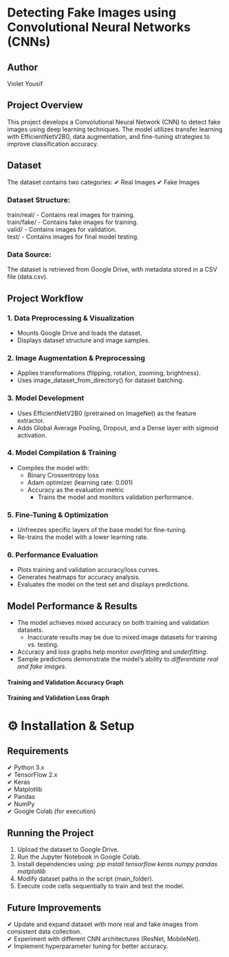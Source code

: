 # Detecting Fake Images using<br> Convolutional Neural Networks (CNNs)

## Author
Violet Yousif

## Project Overview
This project develops a Convolutional Neural Network (CNN) to detect fake images using deep learning techniques.
The model utilizes transfer learning with EfficientNetV2B0, data augmentation, and fine-tuning strategies to improve classification accuracy.

## Dataset
The dataset contains two categories:
✔ Real Images
✔ Fake Images

### Dataset Structure:
train/real/ - Contains real images for training.<br>
train/fake/ - Contains fake images for training.<br>
valid/ - Contains images for validation.<br>
test/ - Contains images for final model testing.<br>
### Data Source:
The dataset is retrieved from Google Drive, with metadata stored in a CSV file (data.csv).

## Project Workflow
### 1. Data Preprocessing & Visualization<br>
- Mounts Google Drive and loads the dataset.<br>
- Displays dataset structure and image samples.<br>
### 2. Image Augmentation & Preprocessing<br>
- Applies transformations (flipping, rotation, zooming, brightness).<br>
- Uses image_dataset_from_directory() for dataset batching.<br>
### 3. Model Development<br>
- Uses EfficientNetV2B0 (pretrained on ImageNet) as the feature extractor.<br>
- Adds Global Average Pooling, Dropout, and a Dense layer with sigmoid activation.<br>
### 4. Model Compilation & Training<br>
- Compiles the model with:<br>
  - Binary Crossentropy loss<br>
  - Adam optimizer (learning rate: 0.001)<br>
  - Accuracy as the evaluation metric<br>
    - Trains the model and monitors validation performance.<br>
### 5. Fine-Tuning & Optimization<br>
- Unfreezes specific layers of the base model for fine-tuning.<br>
- Re-trains the model with a lower learning rate.<br>
### 6. Performance Evaluation<br>
- Plots training and validation accuracy/loss curves.<br>
- Generates heatmaps for accuracy analysis.<br>
- Evaluates the model on the test set and displays predictions.<br>

## Model Performance & Results
- The model achieves mixed accuracy on both training and validation datasets.
  - Inaccurate results may be due to mixed image datasets for training vs. testing.
- Accuracy and loss graphs help monitor _overfitting_ and _underfitting_.
- Sample predictions demonstrate the model’s ability to _differentiate real and fake images_.
#### Training and Validation Accuracy Graph
#### Training and Validation Loss Graph

# ⚙ Installation & Setup
## Requirements
✔ Python 3.x<br>
✔ TensorFlow 2.x<br>
✔ Keras<br>
✔ Matplotlib<br>
✔ Pandas<br>
✔ NumPy<br>
✔ Google Colab (for execution)<br>
## Running the Project
1. Upload the dataset to Google Drive.
2. Run the Jupyter Notebook in Google Colab.
3. Install dependencies using:
   _pip install tensorflow keras numpy pandas matplotlib_
4. Modify dataset paths in the script (main_folder).
5. Execute code cells sequentially to train and test the model.

## Future Improvements
✔ Update and expand dataset with more real and fake images from consistent data collection.<br>
✔ Experiment with different CNN architectures (ResNet, MobileNet).<br>
✔ Implement hyperparameter tuning for better accuracy.<br>
